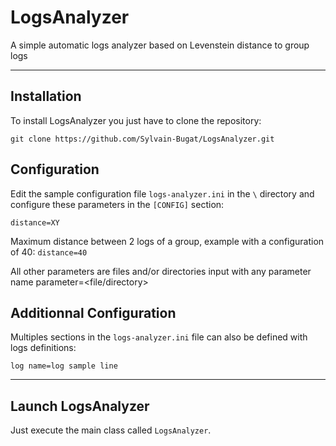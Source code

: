 LogsAnalyzer
============

A simple automatic logs analyzer based on Levenstein distance to group logs

***

## Installation

To install LogsAnalyzer you just have to clone the repository:

	git clone https://github.com/Sylvain-Bugat/LogsAnalyzer.git

## Configuration

Edit the sample configuration file `logs-analyzer.ini` in the `\` directory and configure these parameters in the `[CONFIG]` section:  

	distance=XY
	
Maximum distance between 2 logs of a group, example with a configuration of 40: `distance=40`

All other parameters are files and/or directories input with any parameter name
	parameter=\<file/directory\>

## Additionnal Configuration

Multiples sections in the `logs-analyzer.ini` file can also be defined with logs definitions:

	log name=log sample line

***

## Launch LogsAnalyzer

Just execute the main class called `LogsAnalyzer`.


